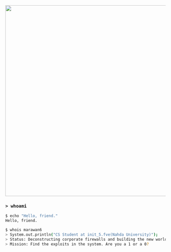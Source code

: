 <div align="center">
  <img src="[https://media.giphy.com/media/oOTTyHRHj0HYY/giphy.gif](https://i.pinimg.com/736x/53/bf/53/53bf53eb8b91d0990ddc32cbc30becee.jpg)" width="600px"/>
</div>

### `> whoami`

```sh
$ echo "Hello, friend."
Hello, friend.

$ whois marawan6
> System.out.println("CS Student at init_5.fve(Nahda University)");
> Status: Deconstructing corporate firewalls and building the new world on the ashes of the old.
> Mission: Find the exploits in the system. Are you a 1 or a 0?
